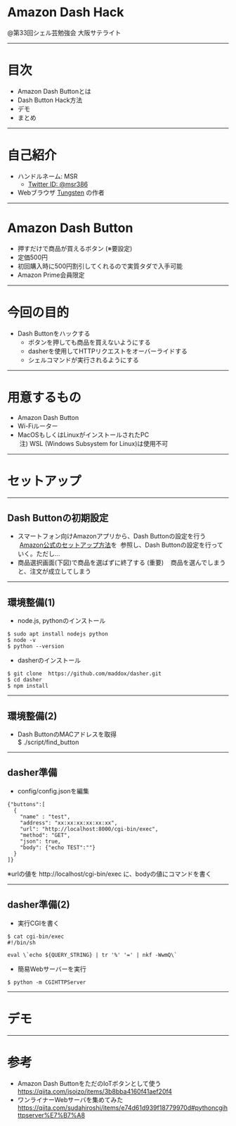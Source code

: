 # Amazon Dash Hack

@第33回シェル芸勉強会 大阪サテライト

---
# 目次
* Amazon Dash Buttonとは
* Dash Button Hack方法
* デモ
* まとめ

---
# 自己紹介

* ハンドルネーム: MSR
    * [Twitter ID: @msr386](https://twitter.com/msr386)
* Webブラウザ [Tungsten](https://app.tungsten-start.net/) の作者

---
# Amazon Dash Button

* 押すだけで商品が買えるボタン (※要設定)
* 定価500円
* 初回購入時に500円割引してくれるので実質タダで入手可能
* Amazon Prime会員限定

---
# 今回の目的

* Dash Buttonをハックする
    * ボタンを押しても商品を買えないようにする
    * dasherを使用してHTTPリクエストをオーバーライドする
    * シェルコマンドが実行されるようにする

---
# 用意するもの

* Amazon Dash Button
* Wi-Fiルーター
* MacOSもしくはLinuxがインストールされたPC  
  注) WSL (Windows Subsystem for Linux)は使用不可

---

# セットアップ

---
## Dash Buttonの初期設定

* スマートフォン向けAmazonアプリから、Dash Buttonの設定を行う  
  [Amazon公式のセットアップ方法](https://www.amazon.co.jp/gp/help/customer/display.html/ref=amb_link_1?ie=UTF8&nodeId=201746340)を
  参照し、Dash Buttonの設定を行っていく。ただし...
* 商品選択画面(下図)で商品を選ばずに終了する (重要)  
  商品を選んでしまうと、注文が成立してしまう

---
## 環境整備(1)

* node.js, pythonのインストール
```
$ sudo apt install nodejs python
$ node -v
$ python --version
```

* dasherのインストール
```
$ git clone  https://github.com/maddox/dasher.git  
$ cd dasher  
$ npm install
```

---
## 環境整備(2)

* Dash ButtonのMACアドレスを取得  
$ ./script/find_button

---
## dasher準備

* config/config.jsonを編集  

```
{"buttons":[
  {
    "name" : "test",
    "address": "xx:xx:xx:xx:xx:xx",
    "url": "http://localhost:8000/cgi-bin/exec",
    "method": "GET",
    "json": true,
    "body": {"echo TEST":""}
  }
]}
```

※urlの値を http://localhost/cgi-bin/exec に、bodyの値にコマンドを書く

---
## dasher準備(2)

* 実行CGIを書く  

```
$ cat cgi-bin/exec  
#!/bin/sh  
  
eval \`echo ${QUERY_STRING} | tr '%' '=' | nkf -WwmQ\`
```

* 簡易Webサーバーを実行

```
$ python -m CGIHTTPServer
```

---
# デモ

---
# 参考

* Amazon Dash ButtonをただのIoTボタンとして使う  
https://qiita.com/jsoizo/items/3b8bba4160f41aef20f4
* ワンライナーWebサーバを集めてみた  
https://qiita.com/sudahiroshi/items/e74d61d939f18779970d#pythoncgihttpserver%E7%B7%A8
